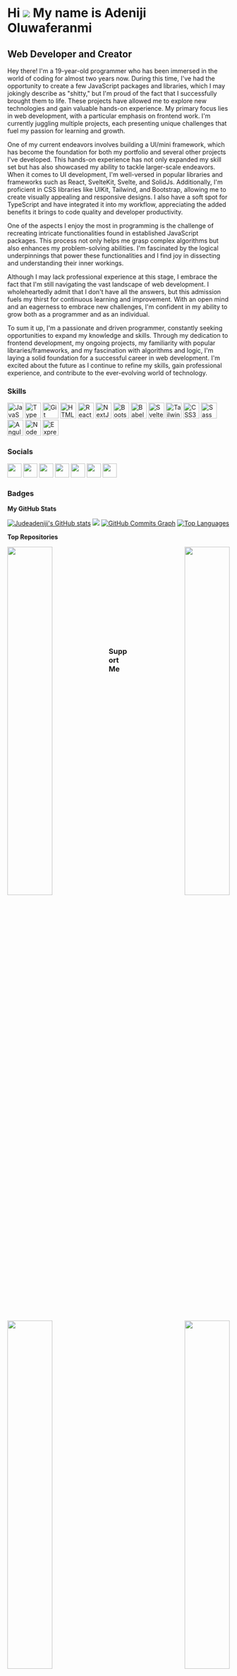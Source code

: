 Hi ![](https://user-images.githubusercontent.com/18350557/176309783-0785949b-9127-417c-8b55-ab5a4333674e.gif)
My name is Adeniji Oluwaferanmi
============================================================================================================================================

Web Developer and Creator
-------------------------

Hey there! I'm a 19-year-old programmer who has been immersed in the world of coding for almost two years now. During this time, I've had the opportunity to create a few JavaScript packages and libraries, which I may jokingly describe as "shitty," but I'm proud of the fact that I successfully brought them to life. These projects have allowed me to explore new technologies and gain valuable hands-on experience. My primary focus lies in web development, with a particular emphasis on frontend work. I'm currently juggling multiple projects, each presenting unique challenges that fuel my passion for learning and growth.

One of my current endeavors involves building a UI/mini framework, which has become the foundation for both my portfolio and several other projects I've developed. This hands-on experience has not only expanded my skill set but has also showcased my ability to tackle larger-scale endeavors. When it comes to UI development, I'm well-versed in popular libraries and frameworks such as React, SvelteKit, Svelte, and SolidJs. Additionally, I'm proficient in CSS libraries like UIKit, Tailwind, and Bootstrap, allowing me to create visually appealing and responsive designs. I also have a soft spot for TypeScript and have integrated it into my workflow, appreciating the added benefits it brings to code quality and developer productivity.

One of the aspects I enjoy the most in programming is the challenge of recreating intricate functionalities found in established JavaScript packages. This process not only helps me grasp complex algorithms but also enhances my problem-solving abilities. I'm fascinated by the logical underpinnings that power these functionalities and I find joy in dissecting and understanding their inner workings.

Although I may lack professional experience at this stage, I embrace the fact that I'm still navigating the vast landscape of web development. I wholeheartedly admit that I don't have all the answers, but this admission fuels my thirst for continuous learning and improvement. With an open mind and an eagerness to embrace new challenges, I'm confident in my ability to grow both as a programmer and as an individual.

To sum it up, I'm a passionate and driven programmer, constantly seeking opportunities to expand my knowledge and skills. Through my dedication to frontend development, my ongoing projects, my familiarity with popular libraries/frameworks, and my fascination with algorithms and logic, I'm laying a solid foundation for a successful career in web development. I'm excited about the future as I continue to refine my skills, gain professional experience, and contribute to the ever-evolving world of technology.

### Skills

<p align="left">
    <a href="https://developer.mozilla.org/en-US/docs/Web/JavaScript" target="_blank" rel="noreferrer"><img src="https://raw.githubusercontent.com/danielcranney/readme-generator/main/public/icons/skills/javascript-colored.svg" width="36" height="36" alt="JavaScript" /></a>
    <a href="https://www.typescriptlang.org/" target="_blank" rel="noreferrer"><img src="https://raw.githubusercontent.com/danielcranney/readme-generator/main/public/icons/skills/typescript-colored.svg" width="36" height="36" alt="TypeScript" /></a>
    <a href="https://git-scm.com/" target="_blank" rel="noreferrer"><img src="https://raw.githubusercontent.com/danielcranney/readme-generator/main/public/icons/skills/git-colored.svg" width="36" height="36" alt="Git" /></a>
    <a href="https://developer.mozilla.org/en-US/docs/Glossary/HTML5" target="_blank" rel="noreferrer"><img src="https://raw.githubusercontent.com/danielcranney/readme-generator/main/public/icons/skills/html5-colored.svg" width="36" height="36" alt="HTML5" /></a>
    <a href="https://reactjs.org/" target="_blank" rel="noreferrer"><img src="https://raw.githubusercontent.com/danielcranney/readme-generator/main/public/icons/skills/react-colored.svg" width="36" height="36" alt="React" /></a>
    <a href="https://nextjs.org/docs" target="_blank" rel="noreferrer"><img src="https://raw.githubusercontent.com/danielcranney/readme-generator/main/public/icons/skills/nextjs-colored.svg" width="36" height="36" alt="NextJs" /></a>
    <a href="https://getbootstrap.com/" target="_blank" rel="noreferrer"><img src="https://raw.githubusercontent.com/danielcranney/readme-generator/main/public/icons/skills/bootstrap-colored.svg" width="36" height="36" alt="Bootstrap" /></a>
    <a href="https://babeljs.io/" target="_blank" rel="noreferrer"><img src="https://raw.githubusercontent.com/danielcranney/readme-generator/main/public/icons/skills/babel-colored.svg" width="36" height="36" alt="Babel" /></a>
    <a href="https://svelte.dev/" target="_blank" rel="noreferrer"><img src="https://raw.githubusercontent.com/danielcranney/readme-generator/main/public/icons/skills/svelte-colored.svg" width="36" height="36" alt="Svelte" /></a>
    <a href="https://tailwindcss.com/" target="_blank" rel="noreferrer"><img src="https://raw.githubusercontent.com/danielcranney/readme-generator/main/public/icons/skills/tailwindcss-colored.svg" width="36" height="36" alt="TailwindCSS" /></a>
    <a href="https://www.w3.org/TR/CSS/#css" target="_blank" rel="noreferrer"><img src="https://raw.githubusercontent.com/danielcranney/readme-generator/main/public/icons/skills/css3-colored.svg" width="36" height="36" alt="CSS3" /></a>
    <a href="https://sass-lang.com/" target="_blank" rel="noreferrer"><img src="https://raw.githubusercontent.com/danielcranney/readme-generator/main/public/icons/skills/sass-colored.svg" width="36" height="36" alt="Sass" /></a>
    <a href="https://angular.io/" target="_blank" rel="noreferrer"><img src="https://raw.githubusercontent.com/danielcranney/readme-generator/main/public/icons/skills/angularjs-colored.svg" width="36" height="36" alt="Angular" /></a>
    <a href="https://nodejs.org/en/" target="_blank" rel="noreferrer"><img src="https://raw.githubusercontent.com/danielcranney/readme-generator/main/public/icons/skills/nodejs-colored.svg" width="36" height="36" alt="NodeJS" /></a>
    <a href="https://expressjs.com/" target="_blank" rel="noreferrer"><img src="https://raw.githubusercontent.com/danielcranney/readme-generator/main/public/icons/skills/express-colored.svg" width="36" height="36" alt="Express" /></a>
</p>

### Socials

<p align="left">
    <a href="https://www.dev.to/oluwaferanmi" target="_blank" rel="noreferrer"><img src="https://raw.githubusercontent.com/danielcranney/readme-generator/main/public/icons/socials/devdotto.svg" width="32" height="32" /></a>
    <a href="https://discord.com/users/Judeadeniji" target="_blank" rel="noreferrer"><img src="https://raw.githubusercontent.com/danielcranney/readme-generator/main/public/icons/socials/discord.svg" width="32" height="32" /></a>
    <a href="https://www.github.com/Judeadeniji" target="_blank" rel="noreferrer"><img src="https://raw.githubusercontent.com/danielcranney/readme-generator/main/public/icons/socials/github.svg" width="32" height="32" /></a>
    <a href="http://www.instagram.com/Feranmiwebdev" target="_blank" rel="noreferrer"><img src="https://raw.githubusercontent.com/danielcranney/readme-generator/main/public/icons/socials/instagram.svg" width="32" height="32" /></a>
    <a href="https://www.linkedin.com/in/oluwaferanmi-adeniji-537416252" target="_blank" rel="noreferrer"><img src="https://raw.githubusercontent.com/danielcranney/readme-generator/main/public/icons/socials/linkedin.svg" width="32" height="32" /></a>
    <a href="https://www.twitter.com/@FeranmiWebDev" target="_blank" rel="noreferrer"><img src="https://raw.githubusercontent.com/danielcranney/readme-generator/main/public/icons/socials/twitter.svg" width="32" height="32" /></a>
    <a href="https://www.youtube.com/@TheLazyDev" target="_blank" rel="noreferrer"><img src="https://raw.githubusercontent.com/danielcranney/readme-generator/main/public/icons/socials/youtube.svg" width="32" height="32" /></a>
</p>

### Badges

<b>My GitHub Stats</b>

<a href="http://www.github.com/Judeadeniji"><img src="https://github-readme-stats.vercel.app/api?username=Judeadeniji&show_icons=true&hide=&count_private=true&title_color=facc15&text_color=ffffff&icon_color=ef4444&bg_color=1c1917&hide_border=true&show_icons=true" alt="Judeadeniji's GitHub stats" /></a>
<a href="http://www.github.com/Judeadeniji"><img src="https://github-readme-streak-stats.herokuapp.com/?user=Judeadeniji&stroke=ffffff&background=1c1917&ring=facc15&fire=facc15&currStreakNum=ffffff&currStreakLabel=facc15&sideNums=ffffff&sideLabels=ffffff&dates=ffffff&hide_border=true" /></a>
<a href="http://www.github.com/Judeadeniji"><img src="https://github-readme-activity-graph.cyclic.app/graph?username=Judeadeniji&bg_color=1c1917&color=ffffff&line=ef4444&point=ffffff&area_color=1c1917&area=true&hide_border=true&custom_title=GitHub%20Commits%20Graph" alt="GitHub Commits Graph" /></a>
<a href="https://github.com/Judeadeniji" align="left"><img src="https://github-readme-stats.vercel.app/api/top-langs/?username=Judeadeniji&langs_count=10&title_color=facc15&text_color=ffffff&icon_color=ef4444&bg_color=1c1917&hide_border=true&locale=en&custom_title=Top%20%Languages" alt="Top Languages" /></a>

<b>Top Repositories</b>

<div width="100%" align="center">
    <a href="https://github.com/Judeadeniji/UtilitiJs" align="left"><img align="left" width="45%" src="https://github-readme-stats.vercel.app/api/pin/?username=Judeadeniji&repo=UtilitiJs&title_color=facc15&text_color=ffffff&icon_color=ef4444&bg_color=1c1917&hide_border=true&locale=en" /></a>
    <a href="https://github.com/Judeadeniji/brace-apps" align="right"><img align="right" width="45%" src="https://github-readme-stats.vercel.app/api/pin/?username=Judeadeniji&repo=brace-apps&title_color=facc15&text_color=ffffff&icon_color=ef4444&bg_color=1c1917&hide_border=true&locale=en" /></a>
</div>

<br /><br /><br /><br /><br /><br /><br /><br /><br /><br /><br /><br />

<div width="100%" align="center">
    <a href="https://github.com/Judeadeniji/Cardinal-js" align="left"><img align="left" width="45%" src="https://github-readme-stats.vercel.app/api/pin/?username=Judeadeniji&repo=Cardinal-js&title_color=facc15&text_color=ffffff&icon_color=ef4444&bg_color=1c1917&hide_border=true&locale=en" /></a>
    <a href="https://github.com/Judeadeniji/Jass-foss" align="right"><img align="right" width="45%" src="https://github-readme-stats.vercel.app/api/pin/?username=Judeadeniji&repo=Jass-foss&title_color=facc15&text_color=ffffff&icon_color=ef4444&bg_color=1c1917&hide_border=true&locale=en" /></a>
</div>

### Support Me

<a href="https://www.buymeacoffee.com/Feranmi"><img src="https://cdn.buymeacoffee.com/buttons/v2/default-yellow.png" width="200" /></a>
